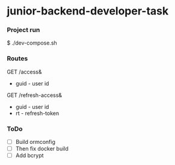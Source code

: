 # junior-backend-developer-task

### Project run

\$ ./dev-compose.sh

### Routes

GET /access&

- guid - user id

GET /refresh-access&

- guid - user id
- rt - refresh-token

### ToDo

- [ ] Build ormconfig
- [ ] Then fix docker build
- [ ] Add bcrypt
